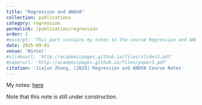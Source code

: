 ```yaml
---
title: "Regression and ANOVA"
collection: publications
category: regression
permalink: /publication/regression
order: 1
#excerpt: 'This part contains my notes to the course Regression and ANOVA (MATH 533)'
date: 2025-09-01
venue: 'Winter'
#slidesurl: 'http://academicpages.github.io/files/slides3.pdf'
#paperurl: 'http://academicpages.github.io/files/paper3.pdf'
citation: 'Jiajun Zhang, (2025) Regression and ANOVA Course Notes'
---
```



My notes: [here](/files/regression.pdf) 

Note that this note is still under construction.
